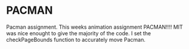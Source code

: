 # PACMAN
Pacman assignment. 
This weeks animation assignment PACMAN!!!!
MIT was nice enought to give the majority of the code. 
I set the checkPageBounds function to accurately move Pacman. 
